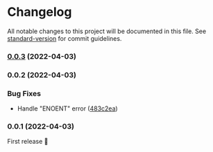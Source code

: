 # Changelog

All notable changes to this project will be documented in this file. See [standard-version](https://github.com/conventional-changelog/standard-version) for commit guidelines.

### [0.0.3](https://github.com/aku11i/h/compare/v0.0.2...v0.0.3) (2022-04-03)

### 0.0.2 (2022-04-03)


### Bug Fixes

* Handle "ENOENT" error ([483c2ea](https://github.com/aku11i/h/commit/483c2ea1ebfed0b30fa7d87f67e55f63a5f4ad9a))

### 0.0.1 (2022-04-03)

First release 🎉
